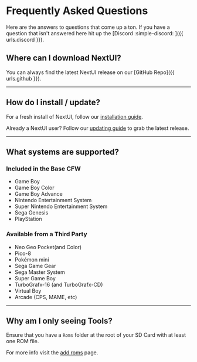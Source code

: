 # Frequently Asked Questions

Here are the answers to questions that come up a ton. If you have a question that isn't answered here hit up
the [Discord :simple-discord: ]({{ urls.discord }}).

## Where can I download NextUI?

You can always find the latest NextUI release on our [GitHub Repo]({{ urls.github }}).

---

## How do I install / update?

For a fresh install of NextUI, follow our [installation guide](../getting-started/installation.md).

Already a NextUI user? Follow our [updating guide](../getting-started/updating.md) to grab the latest release.

---

## What systems are supported?

### Included in the Base CFW

* Game Boy
* Game Boy Color
* Game Boy Advance
* Nintendo Entertainment System
* Super Nintendo Entertainment System
* Sega Genesis
* PlayStation

### Available from a Third Party

* Neo Geo Pocket(and Color)
* Pico-8
* Pokémon mini
* Sega Game Gear
* Sega Master System
* Super Game Boy
* TurboGrafx-16 (and TurboGrafx-CD)
* Virtual Boy
* Arcade (CPS, MAME, etc)

---

## Why am I only seeing Tools?

Ensure that you have a `Roms` folder at the root of your SD Card with at least one ROM file.

For more info visit the [add roms](../getting-started/roms.md) page.
